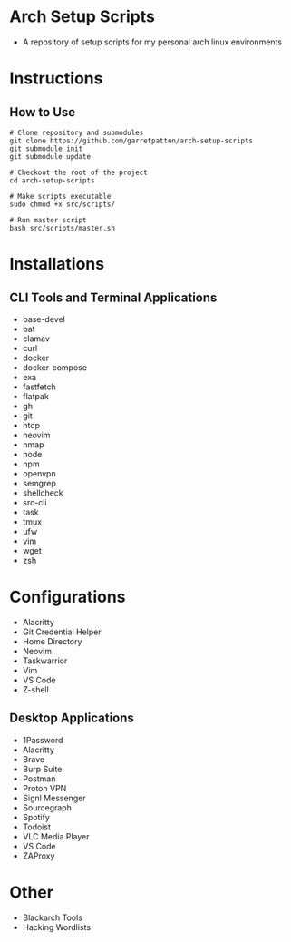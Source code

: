 # Arch Setup Scripts
- A repository of setup scripts for my personal arch linux environments

# Instructions

## How to Use
```
# Clone repository and submodules
git clone https://github.com/garretpatten/arch-setup-scripts
git submodule init
git submodule update

# Checkout the root of the project
cd arch-setup-scripts

# Make scripts executable
sudo chmod +x src/scripts/

# Run master script
bash src/scripts/master.sh
```

# Installations

## CLI Tools and Terminal Applications
- base-devel
- bat
- clamav
- curl
- docker
- docker-compose
- exa
- fastfetch
- flatpak
- gh
- git
- htop
- neovim
- nmap
- node
- npm
- openvpn
- semgrep
- shellcheck
- src-cli
- task
- tmux
- ufw
- vim
- wget
- zsh

# Configurations
- Alacritty
- Git Credential Helper
- Home Directory
- Neovim
- Taskwarrior
- Vim
- VS Code
- Z-shell

## Desktop Applications
- 1Password
- Alacritty
- Brave
- Burp Suite
- Postman
- Proton VPN
- Signl Messenger
- Sourcegraph
- Spotify
- Todoist
- VLC Media Player
- VS Code
- ZAProxy

# Other
- Blackarch Tools
- Hacking Wordlists
